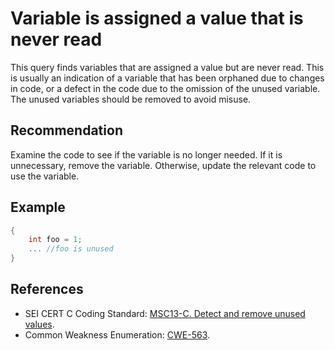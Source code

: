 # Variable is assigned a value that is never read
This query finds variables that are assigned a value but are never read. This is usually an indication of a variable that has been orphaned due to changes in code, or a defect in the code due to the omission of the unused variable. The unused variables should be removed to avoid misuse.


## Recommendation
Examine the code to see if the variable is no longer needed. If it is unnecessary, remove the variable. Otherwise, update the relevant code to use the variable.


## Example

```cpp
{
	int foo = 1;
	... //foo is unused
}

```

## References
* SEI CERT C Coding Standard: [MSC13-C. Detect and remove unused values](https://wiki.sei.cmu.edu/confluence/display/c/MSC13-C.+Detect+and+remove+unused+values).
* Common Weakness Enumeration: [CWE-563](https://cwe.mitre.org/data/definitions/563.html).
